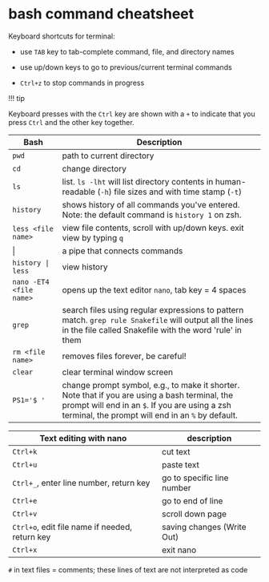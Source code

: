 # bash command cheatsheet

Keyboard shortcuts for terminal:

- use `TAB` key to tab-complete command, file, and directory names

- use up/down keys to go to previous/current terminal commands

- `Ctrl+z` to stop commands in progress

!!! tip

  Keyboard presses with the `Ctrl` key are shown with a `+` to indicate that you press `Ctrl` and the other key together.

Bash | Description
--- | ---
`pwd` | path to current directory
`cd` | change directory
`ls` | list. `ls -lht` will list directory contents in human-readable (`-h`) file sizes and with time stamp (`-t`)
`history` | shows history of all commands you've entered. Note: the default command is `history 1` on zsh.
`less <file name>` | view file contents, scroll with up/down keys. exit view by typing `q`
\| | a pipe that connects commands
`history \| less` | view history
`nano -ET4 <file name>` | opens up the text editor `nano`, tab key = 4 spaces
`grep` | search files using regular expressions to pattern match. `grep rule Snakefile` will output all the lines in the file called Snakefile with the word 'rule' in them
`rm <file name>` | removes files forever, be careful!
`clear` | clear terminal window screen
`PS1='$ '` | change prompt symbol, e.g., to make it shorter. Note that if you are using a bash terminal, the prompt will end in an `$`. If you are using a zsh terminal, the prompt will end in an `%` by default.

Text editing with nano | description
--- | ---
`Ctrl+k` | cut text
`Ctrl+u` | paste text
`Ctrl+_`, enter line number, return key| go to specific line number
`Ctrl+e` | go to end of line
`Ctrl+v` | scroll down page
`Ctrl+o`, edit file name if needed, return key| saving changes (Write Out)
`Ctrl+x` | exit nano

`#` in text files = comments; these lines of text are not interpreted as code
